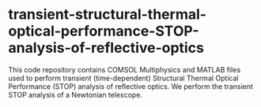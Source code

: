 # transient-structural-thermal-optical-performance-STOP-analysis-of-reflective-optics
This code repository contains COMSOL Multiphysics and MATLAB files used to perform transient (time-dependent) Structural Thermal Optical Performance (STOP) analysis of reflective optics. We perform the transient STOP analysis of a Newtonian telescope.
